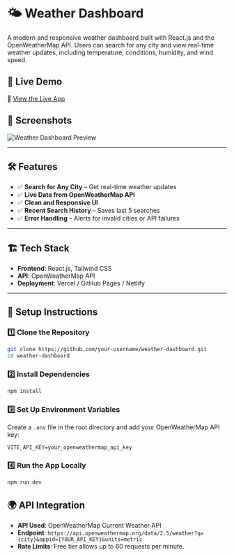 # 🌤️ Weather Dashboard

A modern and responsive weather dashboard built with React.js and the OpenWeatherMap API. Users can search for any city and view real-time weather updates, including temperature, conditions, humidity, and wind speed.

## 🚀 Live Demo
🔗 [View the Live App](https://your-deployment-url.vercel.app)

## 📸 Screenshots
![Weather Dashboard Preview](https://your-screenshot-url.com)

---

## 🛠️ Features
- ✅ **Search for Any City** – Get real-time weather updates
- ✅ **Live Data from OpenWeatherMap API**
- ✅ **Clean and Responsive UI**
- ✅ **Recent Search History** – Saves last 5 searches
- ✅ **Error Handling** – Alerts for invalid cities or API failures

---

## 🏗️ Tech Stack
- **Frontend**: React.js, Tailwind CSS
- **API**: OpenWeatherMap API
- **Deployment**: Vercel / GitHub Pages / Netlify

---

## 🔧 Setup Instructions
### 1️⃣ Clone the Repository
```bash
git clone https://github.com/your-username/weather-dashboard.git
cd weather-dashboard
```

### 2️⃣ Install Dependencies
```bash
npm install
```

### 3️⃣ Set Up Environment Variables
Create a `.env` file in the root directory and add your OpenWeatherMap API key:
```env
VITE_API_KEY=your_openweathermap_api_key
```

### 4️⃣ Run the App Locally
```bash
npm run dev
```

## 🌍 API Integration
- **API Used**: OpenWeatherMap Current Weather API
- **Endpoint**: `https://api.openweathermap.org/data/2.5/weather?q={city}&appid={YOUR_API_KEY}&units=metric`
- **Rate Limits**: Free tier allows up to 60 requests per minute.
